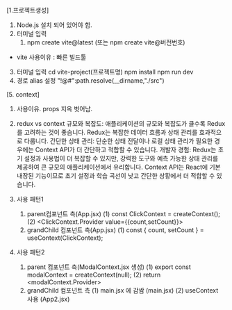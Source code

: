 <!-- # React + Vite

This template provides a minimal setup to get React working in Vite with HMR and some ESLint rules.

Currently, two official plugins are available:

- [@vitejs/plugin-react](https://github.com/vitejs/vite-plugin-react/blob/main/packages/plugin-react/README.md) uses [Babel](https://babeljs.io/) for Fast Refresh
- [@vitejs/plugin-react-swc](https://github.com/vitejs/vite-plugin-react-swc) uses [SWC](https://swc.rs/) for Fast Refresh -->

[1.프로젝트생성]
1. Node.js 설치 되어 있어야 함.
2. 터미널 입력
   1) npm create vite@latest 
      (또는 npm create vite@버전번호)
* vite 사용이유 : 빠른 빌드툴
3. 터미널 입력
   cd vite-project(프로젝트명)
   npm install
   npm run dev
4. 경로 alias 설정
   "!@#":path.resolve(__dirname,"./src")

[5. context]
1. 사용이유. props 지옥 벗어남.
2. redux vs context
   규모와 복잡도: 애플리케이션의 규모와 복잡도가 클수록 Redux를 고려하는 것이 좋습니다. Redux는 복잡한 데이터 흐름과 상태 관리를 효과적으로 다룹니다.
   간단한 상태 관리: 단순한 상태 전달이나 로컬 상태 관리가 필요한 경우에는 Context API가 더 간단하고 적합할 수 있습니다.
   개발자 경험: Redux는 초기 설정과 사용법이 더 복잡할 수 있지만, 강력한 도구와 예측 가능한 상태 관리를 제공하여 큰 규모의 애플리케이션에서 유리합니다. Context API는 React에 기본 내장된 기능이므로 초기 설정과 학습 곡선이 낮고 간단한 상황에서 더 적합할 수 있습니다.
3. 사용 패턴1
   1) parent컴포넌트 측(App.jsx)
      (1) const ClickContext = createContext();
      (2) <ClickContext.Provider value={{count,setCount}}>
   2) grandChild 컴포넌트 측(App.jsx)
      (1) const { count, setCount } = useContext(ClickContext);

4. 사용 패턴2
   1) parent 컴포넌트 측(ModalContext.jsx 생성)
      (1) export const modalContext = createContext(null);
      (2) return <modalContext.Provider>
   2) grandChild 컴포넌트 측
      (1) main.jsx 에 감쌈 (main.jsx)
      (2) useContext 사용 (App2.jsx)
